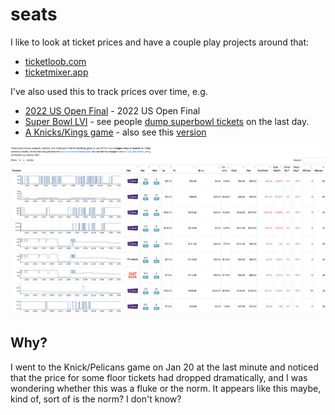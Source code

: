 # seats

I like to look at ticket prices and have a couple play projects around that:

* [ticketloob.com](https://ticketloob.com)
* [ticketmixer.app](https://ticketmixer.app)

I've also used this to track prices over time, e.g.

* [2022 US Open Final](us_open_final) - 2022 US Open Final
* [Super Bowl LVI](super_bowl_lvi) - see people [dump superbowl tickets](https://spudtrooper.github.io/seats/super_bowl_lvi/?lastDay) on the last day.
* [A Knicks/Kings game](knicks_kings) - also see this [version](./Knicks-Kings.html)

![ss](./knicks_kings.png)

## Why?

I went to the Knick/Pelicans game on Jan 20 at the last minute and noticed that the price for some floor tickets had dropped dramatically, and I was wondering whether this was a fluke or the norm. It appears like this maybe, kind of, sort of is the norm? I don't know?
